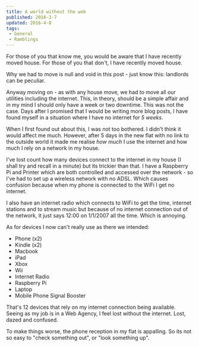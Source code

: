 ```yaml
---
title: A world without the web
published: 2016-3-7
updated: 2016-4-8
tags:
 - General
 - Ramblings
---
```


<p>For those of you that know me, you would be aware that I have recently moved house. For those of you that don't, I have recently moved house.</p>

<p>Why we had to move is null and void in this post - just know this: landlords can be peculiar.</p>



<p>Anyway moving on - as with any house move, we had to move all our utilities including the internet. This, in theory, should be a simple affair and in my mind I should only have a week or two downtime. This was not the case. Days after I promised that I would be writing more blog posts, I have found myself in a situation where I have no internet for <em>5 weeks</em>.</p>



<p>When I first found out about this, I was not too bothered. I didn't think it would affect me much. However, after 5 days in the new flat with no link to the outside world it made me realise <em>how much</em> I use the internet and how much I rely on a network in my house.</p>



<p>I've lost count how many devices connect to the internet in my house (I shall try and recall in a minute) but its trickier than that. I have a Raspberry Pi and Printer which are both controlled and accessed over the network - so I've had to set up a wireless network with no ADSL. Which causes confusion because when my phone is connected to the WiFi I get no internet.</p>



<p>I also have an internet radio which connects to WiFi to get the time, internet stations and to stream music but because of no internet connection out of the network, it just says 12:00 on 1/1/2007 all the time. Which is annoying.</p>



<p>As for devices I now can't really use as there we intended:</p>



<ul>
<li>Phone (x2)</li>
<li>Kindle (x2)</li>
<li>Macbook</li>
<li>iPad</li>
<li>Xbox</li>
<li>Wii</li>
<li>Internet Radio</li>
<li>Raspberry Pi</li>
<li>Laptop</li>
<li>Mobile Phone Signal Booster</li>
</ul>



<p>That's 12 devices that rely on my internet connection being available. Seeing as my job is in a Web Agency, I feel lost without the internet. Lost, dazed and confused.</p>



<p>To make things worse, the phone reception in my flat is appalling. So its not so easy to "check something out", or "look something up".</p>
